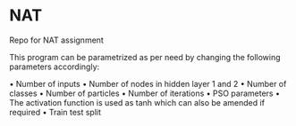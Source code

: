 # NAT
Repo for NAT assignment

This program can be parametrized as per need by changing the following parameters accordingly:

•	Number of inputs
•	Number of nodes in hidden layer 1 and 2
•	Number of classes
•	Number of particles
•	Number of iterations
•	PSO parameters
•	The activation function is used as tanh which can also be amended if required
•	Train test split
